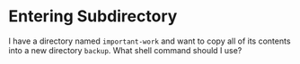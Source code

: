 # Entering Subdirectory

I have a directory named `important-work` and want to copy all of its contents into a new directory `backup`.
What shell command should I use?
